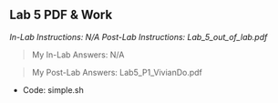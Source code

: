 ## Lab 5 PDF & Work

*In-Lab Instructions: N/A*
*Post-Lab Instructions: Lab_5_out_of_lab.pdf*

>My In-Lab Answers: N/A

>My Post-Lab Answers: Lab5_P1_VivianDo.pdf
* Code: simple.sh
